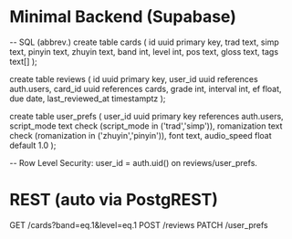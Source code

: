 # Minimal Backend (Supabase)

-- SQL (abbrev.)
create table cards (
  id uuid primary key,
  trad text, simp text, pinyin text, zhuyin text,
  band int, level int, pos text, gloss text, tags text[]
);

create table reviews (
  id uuid primary key,
  user_id uuid references auth.users,
  card_id uuid references cards,
  grade int, interval int, ef float, due date, last_reviewed_at timestamptz
);

create table user_prefs (
  user_id uuid primary key references auth.users,
  script_mode text check (script_mode in ('trad','simp')),
  romanization text check (romanization in ('zhuyin','pinyin')),
  font text, audio_speed float default 1.0
);

-- Row Level Security: user_id = auth.uid() on reviews/user_prefs.

# REST (auto via PostgREST)
GET /cards?band=eq.1&level=eq.1
POST /reviews
PATCH /user_prefs

